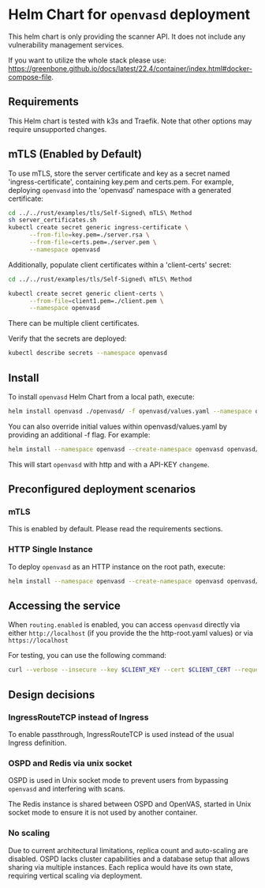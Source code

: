 # Helm Chart for `openvasd` deployment 

This helm chart is only providing the scanner API. It does not include any vulnerability management services.

If you want to utilize the whole stack please use: https://greenbone.github.io/docs/latest/22.4/container/index.html#docker-compose-file.

## Requirements

This Helm chart is tested with k3s and Traefik. Note that other options may require unsupported changes.

## mTLS (Enabled by Default)

To use mTLS, store the server certificate and key as a secret named 'ingress-certificate', containing key.pem and certs.pem. For example, deploying `openvasd` into the 'openvasd' namespace with a generated certificate:

```bash
cd ../../rust/examples/tls/Self-Signed\ mTLS\ Method
sh server_certificates.sh
kubectl create secret generic ingress-certificate \
      --from-file=key.pem=./server.rsa \
      --from-file=certs.pem=./server.pem \
      --namespace openvasd

```

Additionally, populate client certificates within a 'client-certs' secret:

```bash
cd ../../rust/examples/tls/Self-Signed\ mTLS\ Method

kubectl create secret generic client-certs \
      --from-file=client1.pem=./client.pem \
      --namespace openvasd
```

There can be multiple client certificates.

Verify that the secrets are deployed:

```bash
kubectl describe secrets --namespace openvasd
```

## Install

To install `openvasd` Helm Chart from a local path, execute:

```bash
helm install openvasd ./openvasd/ -f openvasd/values.yaml --namespace openvasd --create-namespace openvasd
```

You can also override initial values within openvasd/values.yaml by providing an additional -f flag. For example:

```bash
helm install --namespace openvasd --create-namespace openvasd openvasd/ --values openvasd/values.yaml --values openvasd/http-root.yaml
```

This will start `openvasd` with http and with a API-KEY `changeme`.

## Preconfigured deployment scenarios

### mTLS

This is enabled by default. Please read the requirements sections.

### HTTP Single Instance

To deploy `openvasd` as an HTTP instance on the root path, execute:

```bash
helm install --namespace openvasd --create-namespace openvasd openvasd/ --values openvasd/values.yaml --values openvasd/http-root.yaml
```

## Accessing the service

When `routing.enabled` is enabled, you can access `openvasd` directly via either `http://localhost` (if you provide the the http-root.yaml values) or via `https://localhost`

For testing, you can use the following command:

```bash
curl --verbose --insecure --key $CLIENT_KEY --cert $CLIENT_CERT --request HEAD https://127.0.0.1/health
```

## Design decisions

### IngressRouteTCP instead of Ingress

To enable passthrough, IngressRouteTCP is used instead of the usual Ingress definition.

### OSPD and Redis via unix socket

OSPD is used in Unix socket mode to prevent users from bypassing `openvasd` and interfering with scans. 

The Redis instance is shared between OSPD and OpenVAS, started in Unix socket mode to ensure it is not used by another container.

### No scaling

Due to current architectural limitations, replica count and auto-scaling are disabled. OSPD lacks cluster capabilities and a database setup that allows sharing via multiple instances. Each replica would have its own state, requiring vertical scaling via deployment.
